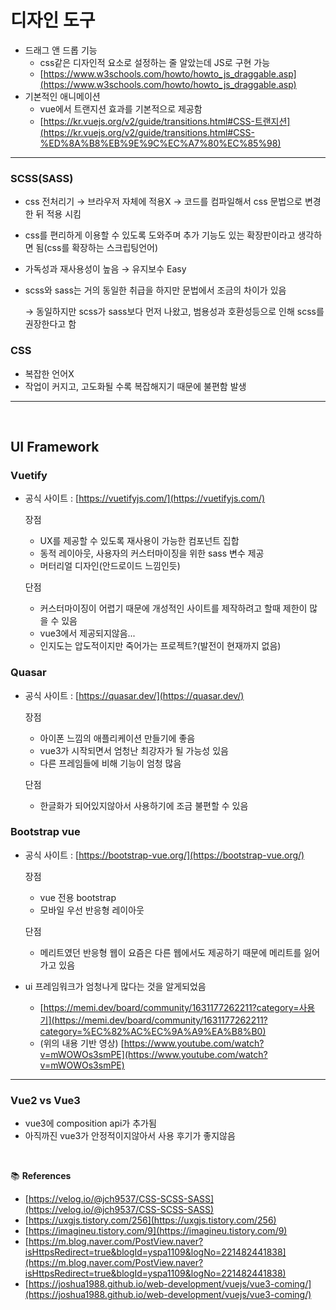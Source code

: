 # 디자인 도구

- 드래그 앤 드롭 기능
    - css같은 디자인적 요소로 설정하는 줄 알았는데 JS로 구현 가능
    - [https://www.w3schools.com/howto/howto_js_draggable.asp](https://www.w3schools.com/howto/howto_js_draggable.asp)
- 기본적인 애니메이션
    - vue에서 트랜지션 효과를 기본적으로 제공함
    - [https://kr.vuejs.org/v2/guide/transitions.html#CSS-트랜지션](https://kr.vuejs.org/v2/guide/transitions.html#CSS-%ED%8A%B8%EB%9E%9C%EC%A7%80%EC%85%98)

---

### SCSS(SASS)

- css 전처리기 → 브라우저 자체에 적용X → 코드를 컴파일해서 css 문법으로 변경한 뒤 적용 시킴
- css를 편리하게 이용할 수 있도록 도와주며 추가 기능도 있는 확장판이라고 생각하면 됨(css를 확장하는 스크립팅언어)
- 가독성과 재사용성이 높음 → 유지보수 Easy
- scss와 sass는 거의 동일한 취급을 하지만 문법에서 조금의 차이가 있음
  
    → 동일하지만 scss가 sass보다 먼저 나왔고, 범용성과 호환성등으로 인해 scss를 권장한다고 함
    

### CSS

- 복잡한 언어X
- 작업이 커지고, 고도화될 수록 복잡해지기 때문에 불편함 발생

---

<br>

## UI Framework

### Vuetify

- 공식 사이트 : [https://vuetifyjs.com/](https://vuetifyjs.com/)
  
    장점
    
    - UX를 제공할 수 있도록 재사용이 가능한 컴포넌트 집합
    - 동적 레이아웃, 사용자의 커스터마이징을 위한 sass 변수 제공
    - 머터리얼 디자인(안드로이드 느낌인듯)
    
    단점
    
    - 커스터마이징이 어렵기 때문에 개성적인 사이트를 제작하려고 할때 제한이 많을 수 있음
    - vue3에서 제공되지않음...
    - 인지도는 압도적이지만 죽어가는 프로젝트?(발전이 현재까지 없음)

### Quasar

- 공식 사이트 : [https://quasar.dev/](https://quasar.dev/)
  
    장점
    
    - 아이폰 느낌의 애플리케이션 만들기에 좋음
    - vue3가 시작되면서 엄청난 최강자가 될 가능성 있음
    - 다른 프레임들에 비해 기능이 엄청 많음
    
    단점
    
    - 한글화가 되어있지않아서 사용하기에 조금 불편할 수 있음

### Bootstrap vue

- 공식 사이트 : [https://bootstrap-vue.org/](https://bootstrap-vue.org/)
  
    장점
    
    - vue 전용 bootstrap
    - 모바일 우선 반응형 레이아웃
    
    단점
    
    - 메리트였던 반응형 웹이 요즘은 다른 웹에서도 제공하기 때문에 메리트를 잃어가고 있음

- ui 프레임워크가 엄청나게 많다는 것을 알게되었음
    - [https://memi.dev/board/community/1631177262211?category=사용기](https://memi.dev/board/community/1631177262211?category=%EC%82%AC%EC%9A%A9%EA%B8%B0)
    - (위의 내용 기반 영상) [https://www.youtube.com/watch?v=mWOWOs3smPE](https://www.youtube.com/watch?v=mWOWOs3smPE)

---

### Vue2 vs Vue3

- vue3에 composition api가 추가됨
- 아직까진 vue3가 안정적이지않아서 사용 후기가 좋지않음

<br>

📚 **References**

- [https://velog.io/@jch9537/CSS-SCSS-SASS](https://velog.io/@jch9537/CSS-SCSS-SASS)
- [https://uxgjs.tistory.com/256](https://uxgjs.tistory.com/256)
- [https://imagineu.tistory.com/9](https://imagineu.tistory.com/9)
- [https://m.blog.naver.com/PostView.naver?isHttpsRedirect=true&blogId=yspa1109&logNo=221482441838](https://m.blog.naver.com/PostView.naver?isHttpsRedirect=true&blogId=yspa1109&logNo=221482441838)
- [https://joshua1988.github.io/web-development/vuejs/vue3-coming/](https://joshua1988.github.io/web-development/vuejs/vue3-coming/)